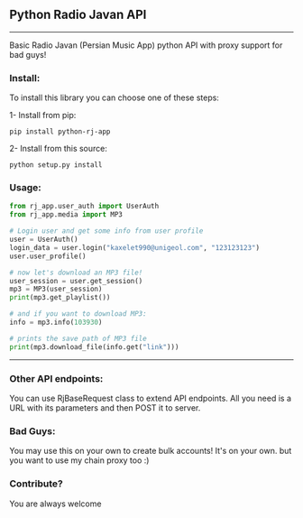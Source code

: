 ## Python Radio Javan API
<hr/>

Basic Radio Javan (Persian Music App) python API with proxy support for bad guys!

### Install: 

To install this library you can choose one of these steps:

1- Install from pip:
```
pip install python-rj-app
```

2- Install from this source:

```
python setup.py install
```

### Usage:
```python
from rj_app.user_auth import UserAuth
from rj_app.media import MP3

# Login user and get some info from user profile
user = UserAuth()
login_data = user.login("kaxelet990@unigeol.com", "123123123")
user.user_profile()

# now let's download an MP3 file!
user_session = user.get_session()
mp3 = MP3(user_session)
print(mp3.get_playlist())

# and if you want to download MP3:
info = mp3.info(103930)

# prints the save path of MP3 file
print(mp3.download_file(info.get("link")))
```

<hr/>

### Other API endpoints:
You can use RjBaseRequest class to extend API endpoints. All you need is a URL with its parameters and then POST it 
to server. 

### Bad Guys:
You may use this on your own to create bulk accounts! It's on your own. but you want to use my chain proxy too :)

### Contribute?
You are always welcome
